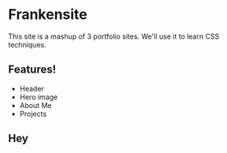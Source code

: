 
# Frankensite

This site is a mashup of 3 portfolio sites.
We'll use it to learn CSS techniques.

## Features!

- Header
- Hero image
- About Me
- Projects

## Hey
